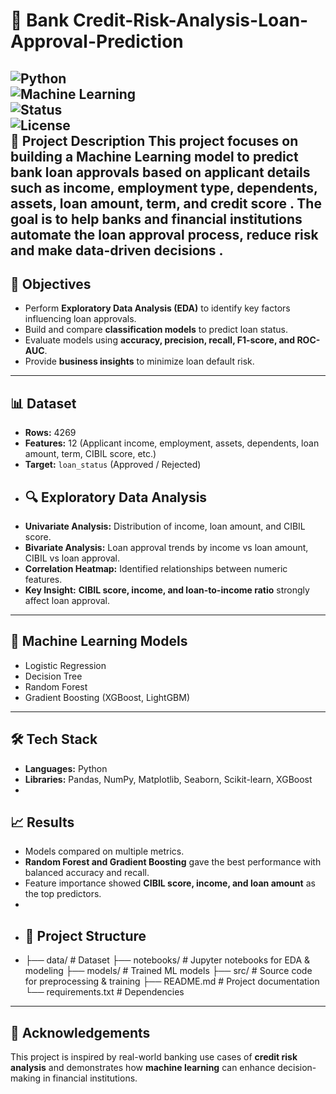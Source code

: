 
# 🏦 Bank Credit-Risk-Analysis-Loan-Approval-Prediction

![Python](https://img.shields.io/badge/Python-3.9%2B-blue.svg)  
![Machine Learning](https://img.shields.io/badge/Machine%20Learning-Scikit--Learn%2C%20XGBoost-orange)  
![Status](https://img.shields.io/badge/Status-Completed-brightgreen)  
![License](https://img.shields.io/badge/License-MIT-yellow.svg)  
📌 Project Description 
This project focuses on building a Machine Learning model to predict bank loan approvals based on applicant details such as income, employment type, dependents, assets, loan amount, term, and credit score . The goal is to help banks and financial institutions automate the loan approval process, reduce risk and make data-driven decisions .
----
## 🎯 Objectives  
- Perform **Exploratory Data Analysis (EDA)** to identify key factors influencing loan approvals.  
- Build and compare **classification models** to predict loan status.  
- Evaluate models using **accuracy, precision, recall, F1-score, and ROC-AUC**.  
- Provide **business insights** to minimize loan default risk.  
---

## 📊 Dataset  
- **Rows:** 4269  
- **Features:** 12 (Applicant income, employment, assets, dependents, loan amount, term, CIBIL score, etc.)  
- **Target:** `loan_status` (Approved / Rejected)
- 
  ## 🔍 Exploratory Data Analysis  
- **Univariate Analysis:** Distribution of income, loan amount, and CIBIL score.  
- **Bivariate Analysis:** Loan approval trends by income vs loan amount, CIBIL vs loan approval.  
- **Correlation Heatmap:** Identified relationships between numeric features.  
- **Key Insight:** **CIBIL score, income, and loan-to-income ratio** strongly affect loan approval.
- ---

## 🤖 Machine Learning Models  
- Logistic Regression  
- Decision Tree  
- Random Forest  
- Gradient Boosting (XGBoost, LightGBM)
- ---

## 🛠 Tech Stack  
- **Languages:** Python  
- **Libraries:** Pandas, NumPy, Matplotlib, Seaborn, Scikit-learn, XGBoost
- 
## 📈 Results  
- Models compared on multiple metrics.  
- **Random Forest and Gradient Boosting** gave the best performance with balanced accuracy and recall.  
- Feature importance showed **CIBIL score, income, and loan amount** as the top predictors.
- 
- ## 📂 Project Structure
- ├── data/ # Dataset
├── notebooks/ # Jupyter notebooks for EDA & modeling
├── models/ # Trained ML models
├── src/ # Source code for preprocessing & training
├── README.md # Project documentation
└── requirements.txt # Dependencies

---

## 🙌 Acknowledgements  
This project is inspired by real-world banking use cases of **credit risk analysis** and demonstrates how **machine learning** can enhance decision-making in financial institutions.  


